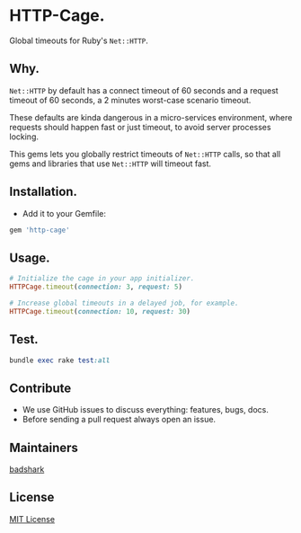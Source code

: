 # HTTP-Cage.

Global timeouts for Ruby's `Net::HTTP`.

## Why.

`Net::HTTP` by default has a connect timeout of 60 seconds and a request timeout of 60 seconds, a 2 minutes worst-case scenario timeout.

These defaults are kinda dangerous in a micro-services environment, where requests should happen fast or just timeout, to avoid server processes locking.

This gems lets you globally restrict timeouts of `Net::HTTP` calls, so that all gems and libraries that use `Net::HTTP` will timeout fast.

## Installation.

- Add it to your Gemfile:
```ruby
gem 'http-cage'
```

## Usage.

```ruby
# Initialize the cage in your app initializer.
HTTPCage.timeout(connection: 3, request: 5)

# Increase global timeouts in a delayed job, for example.
HTTPCage.timeout(connection: 10, request: 30)
```

## Test.

```ruby
bundle exec rake test:all
```

## Contribute

- We use GitHub issues to discuss everything: features, bugs, docs.
- Before sending a pull request always open an issue.

## Maintainers

[badshark](https://github.com/badshark)

## License

[MIT License](https://opensource.org/licenses/MIT)
